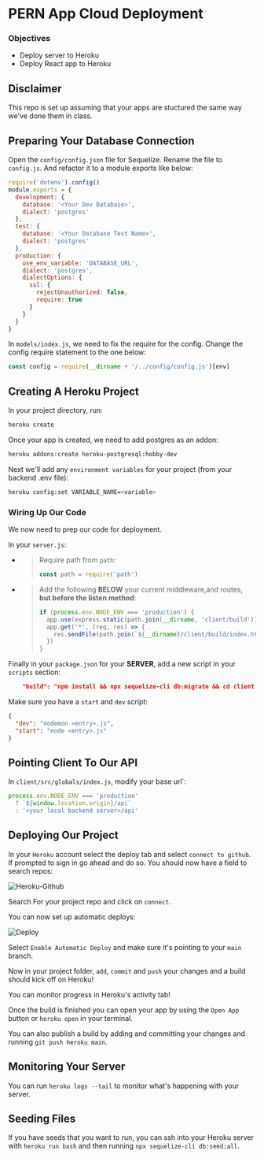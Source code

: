 # PERN App Cloud Deployment

### Objectives

- Deploy server to Heroku
- Deploy React app to Heroku

## **Disclaimer**

This repo is set up assuming that your apps are stuctured the same way we've done them in class.

## Preparing Your Database Connection

Open the `config/config.json` file for Sequelize. Rename the file to `config.js`. And refactor it to a module exports like below:

```js
require('dotenv').config()
module.exports = {
  development: {
    database: '<Your Dev Database>',
    dialect: 'postgres'
  },
  test: {
    database: '<Your Database Test Name>',
    dialect: 'postgres'
  },
  production: {
    use_env_variable: 'DATABASE_URL',
    dialect: 'postgres',
    dialectOptions: {
      ssl: {
        rejectUnauthorized: false,
        require: true
      }
    }
  }
}
```

In `models/index.js`, we need to fix the require for the config. Change the config require statement to the one below:

```js
const config = require(__dirname + '/../config/config.js')[env]
```

## Creating A Heroku Project

In your project directory, run:

```sh
heroku create
```

Once your app is created, we need to add postgres as an addon:

```sh
heroku addons:create heroku-postgresql:hobby-dev
```

Next we'll add any `environment variables` for your project (from your backend .env file):

```sh
heroku config:set VARIABLE_NAME=<variable>
```

### Wiring Up Our Code

We now need to prep our code for deployment.

In your `server.js`:

- > Require path from `path`:
  >
  > ```js
  > const path = require('path')
  > ```

- > Add the following **BELOW** your current middleware,and routes, **but before the listen method**:
  >
  > ```js
  > if (process.env.NODE_ENV === 'production') {
  >   app.use(express.static(path.join(__dirname, 'client/build')))
  >   app.get('*', (req, res) => {
  >     res.sendFile(path.join(`${__dirname}/client/build/index.html`))
  >   })
  > }
  > ```

Finally in your `package.json` for your **SERVER**, add a new script in your `scripts` section:

```json
    "build": "npm install && npx sequelize-cli db:migrate && cd client && rm -rf build && npm install && npm run build"
```

Make sure you have a `start` and `dev` script:

```json
{
  "dev": "nodemon <entry>.js",
  "start": "node <entry>.js"
}
```

## Pointing Client To Our API

In `client/src/globals/index.js`, modify your base url`:

```js
process.env.NODE_ENV === 'production'
  ? `${window.location.origin}/api`
  : '<your local backend server>/api'
```

## Deploying Our Project

In your `Heroku` account select the deploy tab and select `connect to github`. If prompted to sign in go ahead and do so. You should now have a field to search repos:

![Heroku-Github](images/heroku-github.png)

Search For your project repo and click on `connect`.

You can now set up automatic deploys:

![Deploy](images/deploy.png)

Select `Enable Automatic Deploy` and make sure it's pointing to your `main` branch.

Now in your project folder, `add`, `commit` and `push` your changes and a build should kick off on Heroku!

You can monitor progress in Heroku's activity tab!

Once the build is finished you can open your app by using the `Open App` button or `heroku open` in your terminal.

You can also publish a build by adding and committing your changes and running `git push heroku main`.

## Monitoring Your Server

You can run `heroku logs --tail` to monitor what's happening with your server.

## Seeding Files

If you have seeds that you want to run, you can ssh into your Heroku server with `heroku run bash` and then running `npx sequelize-cli db:seed:all`.
